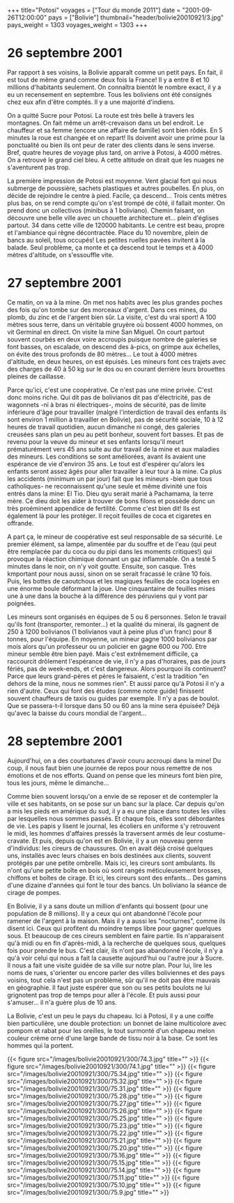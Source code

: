 +++
title="Potosi"
voyages = ["Tour du monde 2011"]
date = "2001-09-26T12:00:00"
pays = ["Bolivie"]
thumbnail="header/bolivie20010921/3.jpg"
pays_weight = 1303
voyages_weight = 1303
+++
# 26 septembre 2001

Par rapport à ses voisins, la Bolivie apparaît comme un petit pays. En fait, 
il est tout de même grand comme deux fois la France! Il y a entre 8 et 10 millions 
d'habitants seulement. On connaîtra bientôt le nombre exact, il y a eu un recensement 
en septembre. Tous les boliviens ont été consignés chez eux afin d'être comptés. 
Il y a une majorité d'indiens.

On a quitté Sucre pour Potosi. La route est très belle à travers les montagnes. 
On fait même un arrêt-crevaison dans un bel endroit. Le chauffeur et sa femme 
(encore une affaire de famille) sont bien rôdés. En 5 minutes la roue est changée 
et on repart! Ils doivent avoir une prime pour la ponctualité ou bien ils ont 
peur de rater des clients dans le sens inverse. Bref, quatre heures de voyage 
plus tard, on arrive à Potosi, à 4000 mètres. On a retrouvé le grand ciel bleu. 
A cette altitude on dirait que les nuages ne s'aventurent pas trop.

La première impression de Potosi est moyenne. Vent glacial fort qui nous submerge 
de poussière, sachets plastiques et autres poubelles. En plus, on décide de 
rejoindre le centre à pied. Facile, ça descend... Trois cents mètres plus bas, 
on se rend compte qu'on s'est trompé de côté, il fallait monter. On prend donc 
un collectivos (minibus à 1 boliviano). Chemin faisant, on découvre une belle 
ville avec un chouette architecture et... plein d'églises partout. 34 dans cette 
ville de 120000 habitants. Le centre est beau, propre et l'ambiance qui règne 
décontractée. Place du 10 novembre, plein de bancs au soleil, tous occupés! 
Les petites ruelles pavées invitent à la balade. Seul problème, ça monte et 
ça descend tout le temps et à 4000 mètres d'altitude, on s'essouffle vite. 

# 27 septembre 2001

Ce matin, on va à la mine. On met nos habits avec les plus grandes poches des 
fois qu'on tombe sur des morceaux d'argent. Dans ces mines, du plomb, du zinc 
et de l'argent bien sûr. La visite, c'est du vrai sport! A 100 mètres sous terre, 
dans un véritable gruyère où bossent 4000 hommes, on vit Germinal en direct. 
On visite la mine San Miguel. On court partout souvent courbés en deux voire 
accroupis puisque nombre de galeries se font basses, on escalade, on descend 
des à-pics, on grimpe aux échelles, on évite des trous profonds de 80 mètres... 
Le tout à 4000 mètres d'altitude, en deux heures, on est épuisés. Les mineurs 
font ces trajets avec des charges de 40 à 50 kg sur le dos ou en courant derrière 
leurs brouettes pleines de caillasse.

Parce qu'ici, c'est une coopérative. Ce n'est pas une mine privée. C'est donc 
moins riche. Qui dit pas de bolivianos dit pas d'électricité, pas de wagonnets 
-ni à bras ni électriques-, moins de sécurité, pas de limite inférieure d'âge 
pour travailler (malgré l'interdiction de travail des enfants ils sont environ 
1 million à travailler en Bolivie), pas de sécurité sociale, 10 à 12 heures 
de travail quotidien, aucun dimanche ni congé, des galeries creusées sans plan 
un peu au petit bonheur, souvent fort basses. Et pas de revenu pour la veuve 
du mineur et ses enfants lorsqu'il meurt prématurément vers 45 ans suite au 
dur travail de la mine et aux maladies des mineurs. Les conditions se sont améliorées, 
avant ils avaient une espérance de vie d'environ 35 ans. Le tout est d'espérer 
qu'alors les enfants seront assez âgés pour aller travailler à leur tour à la 
mine. Ca plus les accidents (minimum un par jour) fait que les mineurs -bien 
que tous catholiques- ne reconnaissent qu'une seule et même divinité une fois 
entrés dans la mine: El Tio. Dieu qyu serait marié à Pachamama, la terre mère. 
Ce dieu doit les aider à trouver de bons filons et possède donc un très proéminent 
appendice de fertilité. Comme c'est bien dit! Ils est également là pour les 
protéger. Il reçoit feuilles de coca et cigaretes en offrande.

A part ça, le mineur de coopérative est seul responsable de sa sécurité. Le 
premier élément, sa lampe, alimentée par du souffre et de l'eau (qui peut être 
remplacée par du coca ou du pipi dans les moments critiques!) qui provoque la 
réaction chimique donnant un gaz inflammable. On a testé 5 minutes dans le noir, 
on n'y voit goutte. Ensuite, son casque. Très kmportant pour nous aussi, sinon 
on se serait fracassé le crâne 10 fois. Puis, les bottes de caoutchous et les 
magiques feuilles de coca logées en une énorme boule déformant la joue. Une 
cinquantaine de feuilles mises une à une dans la bouche à la différence des 
péruviens qui y vont par poignées.

Les mineurs sont organisés en équipes de 5 ou 6 personnes. Selon le travail 
qu'ils font (transporter, remonter...) et la qualité du minerai, ils gagnent 
de 250 à 1200 bolivianos (1 bolivianos vaut à peine plus d'un franc) pour 8 
tonnes, pour l'équipe. En moyenne, un mineur gagne 1000 bolivianos par mois 
alors qu'un professeur ou un policier en gagne 600 ou 700. Etre mineur semble 
être bien payé. Mais c'est extrêmement difficile, ça raccourcit drôlement l'espérance 
de vie, il n'y a pas d'horaires, pas de jours fériés, pas de week-ends, et c'est 
dangereux. Alors pourquoi ils continuent? Parce que leurs grand-pères et pères 
le faisaient, c'est la tradition "en dehors de la mine, nous ne sommes rien". 
Et aussi parce qu'à Potosi il n'y a rien d'autre. Ceux qui font des études (comme 
notre guide) finissent souvent chauffeurs de taxis ou guides par exemple. Il 
n'y a pas de boulot. Que se passera-t-il lorsque dans 50 ou 60 ans la mine sera 
épuisée? Déjà qu'avec la baisse du cours mondial de l'argent...

# 28 septembre 2001

Aujourd'hui, on a des courbatures d'avoir couru accroupi dans la mine! Du coup, 
il nous faut bien une journée de repos pour nous remettre de nos émotions et 
de nos efforts. Quand on pense que les mineurs font bien pire, tous les jours, 
même le dimanche... 

Comme bien souvent lorsqu'on a envie de se reposer et de contempler la ville 
et ses habitants, on se pose sur un banc sur la place. Car depuis qu'on a mis 
les pieds en amérique du sud, il y a eu une place dans toutes les villes par 
lesquelles nous sommes passés. Et chaque fois, elles sont débordantes de vie. 
Les papis y lisent le journal, les écoliers en uniforme s'y retrouvent le midi, 
les hommes d'affaires pressés la traversent armés de leur costume-cravate. Et 
puis, depuis qu'on est en Bolivie, il y a un nouveau genre d'individus: les 
cireurs de chaussures. On en avait déjà croisé quelques uns, installés avec 
leurs chaises en bois destinées aux clients, souvent protégés par une petite 
ombrelle. Mais ici, les cireurs sont ambulants. Ils n'ont qu'une petite boîte 
en bois où sont rangés méticuleusement brosses, chiffons et boîtes de cirage. 
Et ici, les cireurs sont des enfants... Des gamins d'une dizaine d'années qui 
font le tour des bancs. Un boliviano la séance de cirage de pompes.

En Bolivie, il y a sans doute un million d'enfants qui bossent (pour une population 
de 8 millions). Il y a ceux qui ont abandonné l'école pour ramener de l'argent 
à la maison. Mais il y a aussi les "nocturnes", comme ils disent ici. Ceux qui 
profitent du moindre temps libre pour gagner quelques sous. Et beaucoup de ces 
cireurs semblent en faire partie. Ils n'apparaisent qu'à midi ou en fin d'après-midi, 
à la recherche de quelques sous, quelques fois pour prendre le bus. C'est clair, 
ils n'ont pas abandonné l'école, il n'y a qu'à voir celui qui nous a fait la 
causette aujourd'hui ou l'autre jour à Sucre. Il nous a fait une visite guidée 
de sa ville sur notre plan. Pour lui, lire les noms de rues, s'orienter ou encore 
parler des villes boliviennes et des pays voisins, tout cela n'est pas un problème, 
sûr qu'il ne doit pas être mauvais en géographie. Il faut juste espérer que 
son ou ses petits boulots ne lui grignotent pas trop de temps pour aller à l'école. 
Et puis aussi pour s'amuser... il n'a guère plus de 10 ans. 

La Bolivie, c'est un peu le pays du chapeau. Ici à Potosi, il y a une coiffe 
bien particulière, une double protection: un bonnet de laine multicolore avec 
pompom et rabat pour les oreilles, le tout surmonté d'un chapeau melon couleur 
crème orné d'une large bande de tissu noir à la base. Ce sont les hommes qui 
la portent.


<div id="TOTO">{{< figure src="/images/bolivie20010921/300/74.3.jpg" title="" >}}
{{< figure src="/images/bolivie20010921/300/74.1.jpg" title="" >}}
{{< figure src="/images/bolivie20010921/300/75.34.jpg" title="" >}}
{{< figure src="/images/bolivie20010921/300/75.32.jpg" title="" >}}
{{< figure src="/images/bolivie20010921/300/75.31.jpg" title="" >}}
{{< figure src="/images/bolivie20010921/300/75.28.jpg" title="" >}}
{{< figure src="/images/bolivie20010921/300/75.27.jpg" title="" >}}
{{< figure src="/images/bolivie20010921/300/75.26.jpg" title="" >}}
{{< figure src="/images/bolivie20010921/300/75.25.jpg" title="" >}}
{{< figure src="/images/bolivie20010921/300/75.23.jpg" title="" >}}
{{< figure src="/images/bolivie20010921/300/75.22.jpg" title="" >}}
{{< figure src="/images/bolivie20010921/300/75.21.jpg" title="" >}}
{{< figure src="/images/bolivie20010921/300/75.20.jpg" title="" >}}
{{< figure src="/images/bolivie20010921/300/75.16.jpg" title="" >}}
{{< figure src="/images/bolivie20010921/300/75.15.jpg" title="" >}}
{{< figure src="/images/bolivie20010921/300/75.14.jpg" title="" >}}
{{< figure src="/images/bolivie20010921/300/75.11.jpg" title="" >}}
{{< figure src="/images/bolivie20010921/300/75.10.jpg" title="" >}}
{{< figure src="/images/bolivie20010921/300/75.9.jpg" title="" >}}
</DIV>

